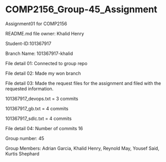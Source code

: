 # COMP2156_Group-45_Assignment
 

Assignment01 for COMP2156 

README.md file owner: Khalid Henry 

Student-ID:101367917 

Branch Name: 101367917-khalid 

File detail 01: Connected to group repo 

File detail 02: Made my won branch 

File detail 03: Made the request files for the assignment and filed with the requested information. 

101367917_devops.txt = 3 commits	 

101367917_gb.txt = 4 commits 

101367917_sdlc.txt = 4 commits 

File detail 04: Number of commits 16 

Group number: 45 

Group Members: Adrian Garcia, Khalid Henry, Reynold May, Yousef Said, Kurtis Shephard 

